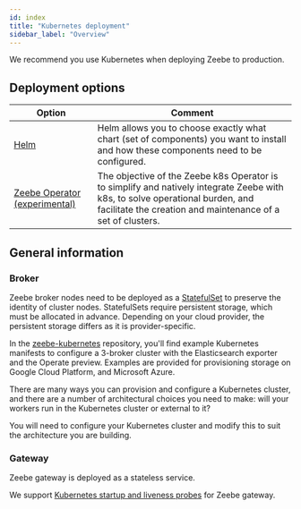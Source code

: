 ```yaml
---
id: index
title: "Kubernetes deployment"
sidebar_label: "Overview"
---
```


We recommend you use Kubernetes when deploying Zeebe to production.

## Deployment options

| Option                                                      | Comment                                                                                                                                                                                     |
| ----------------------------------------------------------- | ------------------------------------------------------------------------------------------------------------------------------------------------------------------------------------------- |
| [Helm](helm/index.md)                                       | Helm allows you to choose exactly what chart (set of components) you want to install and how these components need to be configured.                                                    |
| [Zeebe Operator (experimental)](operator/zeebe-operator.md) | The objective of the Zeebe k8s Operator is to simplify and natively integrate Zeebe with k8s, to solve operational burden, and facilitate the creation and maintenance of a set of clusters. |

## General information

### Broker

Zeebe broker nodes need to be deployed as a [StatefulSet](https://kubernetes.io/docs/concepts/workloads/controllers/statefulset/) to preserve the identity of cluster nodes. StatefulSets require persistent storage, which must be allocated in advance. Depending on your cloud provider, the persistent storage differs as it is provider-specific.

In the [zeebe-kubernetes](https://github.com/zeebe-io/zeebe-kubernetes) repository, you'll find example Kubernetes manifests to configure a 3-broker cluster with the Elasticsearch exporter and the Operate preview. Examples are provided for provisioning storage on Google Cloud Platform, and Microsoft Azure.

There are many ways you can provision and configure a Kubernetes cluster, and there are a number of architectural choices you need to make: will your workers run in the Kubernetes cluster or external to it?

You will need to configure your Kubernetes cluster and modify this to suit the architecture you are building.

### Gateway

Zeebe gateway is deployed as a stateless service.

We support [Kubernetes startup and liveness probes](../operations/health.md#gateway) for Zeebe gateway.
